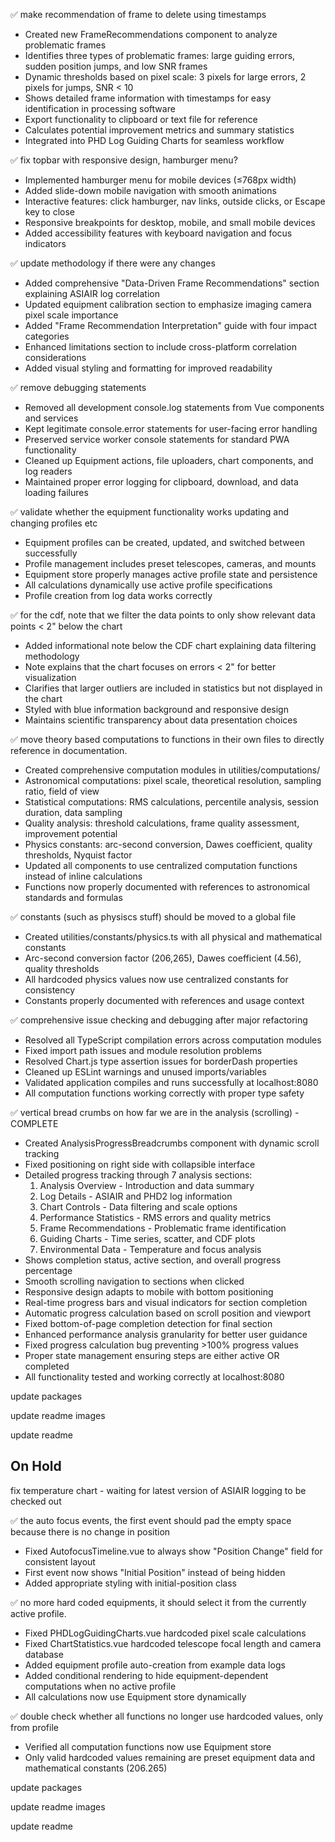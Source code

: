 ✅ make recommendation of frame to delete using timestamps
   - Created new FrameRecommendations component to analyze problematic frames
   - Identifies three types of problematic frames: large guiding errors, sudden position jumps, and low SNR frames
   - Dynamic thresholds based on pixel scale: 3 pixels for large errors, 2 pixels for jumps, SNR < 10
   - Shows detailed frame information with timestamps for easy identification in processing software
   - Export functionality to clipboard or text file for reference
   - Calculates potential improvement metrics and summary statistics
   - Integrated into PHD Log Guiding Charts for seamless workflow

✅ fix topbar with responsive design, hamburger menu?
   - Implemented hamburger menu for mobile devices (≤768px width)
   - Added slide-down mobile navigation with smooth animations
   - Interactive features: click hamburger, nav links, outside clicks, or Escape key to close
   - Responsive breakpoints for desktop, mobile, and small mobile devices
   - Added accessibility features with keyboard navigation and focus indicators

✅ update methodology if there were any changes
   - Added comprehensive "Data-Driven Frame Recommendations" section explaining ASIAIR log correlation
   - Updated equipment calibration section to emphasize imaging camera pixel scale importance
   - Added "Frame Recommendation Interpretation" guide with four impact categories
   - Enhanced limitations section to include cross-platform correlation considerations
   - Added visual styling and formatting for improved readability

✅ remove debugging statements 
   - Removed all development console.log statements from Vue components and services
   - Kept legitimate console.error statements for user-facing error handling
   - Preserved service worker console statements for standard PWA functionality
   - Cleaned up Equipment actions, file uploaders, chart components, and log readers
   - Maintained proper error logging for clipboard, download, and data loading failures

✅ validate whether the equipment functionality works updating and changing profiles etc
   - Equipment profiles can be created, updated, and switched between successfully
   - Profile management includes preset telescopes, cameras, and mounts
   - Equipment store properly manages active profile state and persistence
   - All calculations dynamically use active profile specifications
   - Profile creation from log data works correctly

✅ for the cdf, note that we filter the data points to only show relevant data points < 2" below the chart
   - Added informational note below the CDF chart explaining data filtering methodology
   - Note explains that the chart focuses on errors < 2" for better visualization
   - Clarifies that larger outliers are included in statistics but not displayed in the chart
   - Styled with blue information background and responsive design
   - Maintains scientific transparency about data presentation choices

✅ move theory based computations to functions in their own files to directly reference in documentation.
   - Created comprehensive computation modules in utilities/computations/
   - Astronomical computations: pixel scale, theoretical resolution, sampling ratio, field of view
   - Statistical computations: RMS calculations, percentile analysis, session duration, data sampling
   - Quality analysis: threshold calculations, frame quality assessment, improvement potential
   - Physics constants: arc-second conversion, Dawes coefficient, quality thresholds, Nyquist factor
   - Updated all components to use centralized computation functions instead of inline calculations
   - Functions now properly documented with references to astronomical standards and formulas

✅ constants (such as physiscs stuff) should be moved to a global file
   - Created utilities/constants/physics.ts with all physical and mathematical constants
   - Arc-second conversion factor (206,265), Dawes coefficient (4.56), quality thresholds
   - All hardcoded physics values now use centralized constants for consistency
   - Constants properly documented with references and usage context

✅ comprehensive issue checking and debugging after major refactoring
   - Resolved all TypeScript compilation errors across computation modules
   - Fixed import path issues and module resolution problems
   - Resolved Chart.js type assertion issues for borderDash properties
   - Cleaned up ESLint warnings and unused imports/variables
   - Validated application compiles and runs successfully at localhost:8080
   - All computation functions working correctly with proper type safety

✅ vertical bread crumbs on how far we are in the analysis (scrolling) - COMPLETE
   - Created AnalysisProgressBreadcrumbs component with dynamic scroll tracking
   - Fixed positioning on right side with collapsible interface
   - Detailed progress tracking through 7 analysis sections:
     1. Analysis Overview - Introduction and data summary
     2. Log Details - ASIAIR and PHD2 log information
     3. Chart Controls - Data filtering and scale options
     4. Performance Statistics - RMS errors and quality metrics
     5. Frame Recommendations - Problematic frame identification
     6. Guiding Charts - Time series, scatter, and CDF plots
     7. Environmental Data - Temperature and focus analysis
   - Shows completion status, active section, and overall progress percentage
   - Smooth scrolling navigation to sections when clicked
   - Responsive design adapts to mobile with bottom positioning
   - Real-time progress bars and visual indicators for section completion
   - Automatic progress calculation based on scroll position and viewport
   - Fixed bottom-of-page completion detection for final section
   - Enhanced performance analysis granularity for better user guidance
   - Fixed progress calculation bug preventing >100% progress values
   - Proper state management ensuring steps are either active OR completed
   - All functionality tested and working correctly at localhost:8080

update packages

update readme images

update readme

## On Hold

fix temperature chart - waiting for latest version of ASIAIR logging to be checked out

✅ the auto focus events, the first event should pad the empty space because there is no change in position
   - Fixed AutofocusTimeline.vue to always show "Position Change" field for consistent layout
   - First event now shows "Initial Position" instead of being hidden
   - Added appropriate styling with initial-position class

✅ no more hard coded equipments, it should select it from the currently active profile.
   - Fixed PHDLogGuidingCharts.vue hardcoded pixel scale calculations
   - Fixed ChartStatistics.vue hardcoded telescope focal length and camera database
   - Added equipment profile auto-creation from example data logs
   - Added conditional rendering to hide equipment-dependent computations when no active profile
   - All calculations now use Equipment store dynamically

✅ double check whether all functions no longer use hardcoded values, only from profile
   - Verified all computation functions now use Equipment store
   - Only valid hardcoded values remaining are preset equipment data and mathematical constants (206.265)


update packages

update readme images

update readme